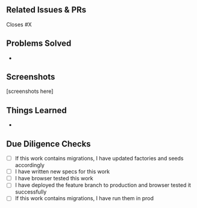 ## Related Issues & PRs
Closes #X

## Problems Solved
*

## Screenshots
[screenshots here]

## Things Learned
*

## Due Diligence Checks
- [ ] If this work contains migrations, I have updated factories and seeds accordingly
- [ ] I have written new specs for this work
- [ ] I have browser tested this work
- [ ] I have deployed the feature branch to production and browser tested it successfully
- [ ] If this work contains migrations, I have run them in prod